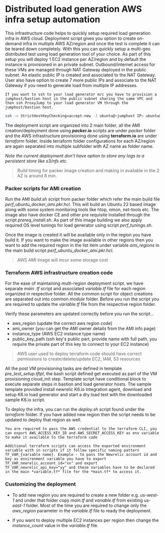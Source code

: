 # Distributed load generation AWS infra setup automation

This infrastructure code helps to quickly setup required load generation infra in AWS cloud. Deployment script gives you option to create on-demand infra in multiple AWS AZ/region and once the test is complete it can be teared down completely. With this you can quickly setup a multi-geo distributed test using load generation tool of your choice. As part of this setup you will deploy 1 EC2 instance per AZ/region and by default the instance is provisioned in an private subnet. Outbound/internet access for these VMs are managed through NAT Gateway deployed in the public subnet. An elastic public IP is created and associated to the NAT Gateway. User also have option to create 7 more public IPs and associate to the NAT Gateway if you need to generate load from multiple IP addresses. 

`If you want to ssh to your load generator m/c you have to provision a jumphost/bastion host in the public subnet sharing the same VPC and then ssh ProxyJump to your load generator VM through the jumphost/bastion host.`

```bash
ssh -o StrictHostKeyChecking=accept-new -J ubuntu@<jumphost IP> ubuntu@<load generator VM IP>

```

The deployment script are organized into 2 main folder, all the AMI creation/deployment done using ***packer.io*** scripts are under *packer* folder and the AWS infrastructure provisioning done using **terraform.io** are under *terraform* folder. Inside terraform folder configurations for each AZ/region are again separated into multiple subfolder with AZ name as folder name. 

*Note the current deployment don't have option to store any logs to a persistent store like s3/nfs etc.* 


> Build timing for packer image creation and making in available in the 2 AZ is around 8 min. 


### Packer scripts for AMI creation

Run the AMI *build.sh* script from packer folder which refer the main build file *perf_ubuntu_docker_ami.pkr.hcl*. This will build an Ubuntu 22 based image along with some system monitoring tools like htop, nmon, net-tools etc. The image also have docker CE and other pre requisite installed through the script *prereq_install.sh*. As part of this image building we also apply required OS level tunings for load generator using script *perf_tunings.sh*.

Once the image is created it will be available only in the region you have build it. If you want to make the image available in other regions then you want to add the required region in the list item under variable *_ami_regions_* in the main build script *perf_ubuntu_docker_ami.pkr.hcl*.

> AWS AMI image will incur some storage cost


### Terraform AWS infrastructure creation code

For the ease of maintaining multi-region deployment script. we have separate *main .tf* script and associated *variable.tf* file for each region organized in respective folder. All the common script for object creations are separated out into common *module* folder. Before you run the script you are required to update the *variable.tf* file from the respective region folder. 

Verify these parameters are updated correctly before you run the script...
- aws_region (update the correct aws region code)
- ami_owner (you can get the AMI owner details from the AMI info page)
- instance_type (AWS EC2 instance type name)
- public_key_path (ssh key's public part, provide name with full path, you require the private part of this key to connect to your EC2 instance)

> AWS user used to deploy terraform code should have correct permissions to create/delete/update EC2, IAM, S3 resources

All the post VM provisioning tasks are defined in template *pre_test_setup.tftpl*, the bash script defined get executed as part of the VM provisioning cloud_init step. Template script have conditional block to execute separate steps in bastion and load generator hosts. The sample template provided install newrelic K6.io integration agent, download and setup K6.io load generator and start a dry load test with the downloaded sample K6.io script.


To deploy the infra, you can run the *deploy.sh* script found under the *terraform* folder. If you have added new region then the script needs to be updated to deploy that region as well. 


`You are required to pass the AWS credential to the terraform CLI, you can export AWS_ACCESS_KEY_ID and AWS_SECRET_ACCESS_KEY as env variable to make it available to the terraform code`


`Additional terraform scripts can access the exported environment variable with in scripts if it follow specific naming pattern TF_VAR_{variable name}. Example - to pass the Newrelic account id and key as environment variable you have to export TF_VAR_newrelic_account_id="xx" and export TF_VAR_newrelic_api_key="yy" and these variables have to be declared in the main *variable.tf* file for the *main.tf* to access it.`

### Customizing the deployment

- To add new region you are required to create a new folder e.g. *us-west-1* and under that folder copy *main.tf* and *variable.tf* from existing *us-east-1* folder. Most of the time you are required to change only the *aws_region* parameter in the *variable.tf* file to ready the deployment. 

- If you want to deploy multiple EC2 instances per region then change the *instance_count* value in the *variable.tf* file.
